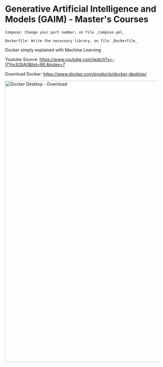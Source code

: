 # Generative Artificial Intelligence and Models (GAIM) - Master's Courses

    Compose: Change your port number, on file _Compose.yml_

    Dockerfile: Write the necessary library, on file _Dockerfile_
  
Docker simply explained with Machine Learning

Youtube Source: https://www.youtube.com/watch?v=-l7YocEQtA0&list=WL&index=7

Download Docker: https://www.docker.com/products/docker-desktop/

<img width="923" alt="Docker Desktop - Download" src="https://github.com/user-attachments/assets/074bbe50-51c6-4a58-ab1d-d02fb83409a9">
